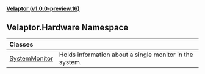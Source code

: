#### [Velaptor (v1.0.0-preview.16)](./namespaces.md 'Velaptor Namespaces')

## Velaptor.Hardware Namespace

| Classes | |
| :--- | :--- |
| [SystemMonitor](./Velaptor.Hardware.SystemMonitor.md 'Velaptor.Hardware.SystemMonitor') | Holds information about a single monitor in the system. |
